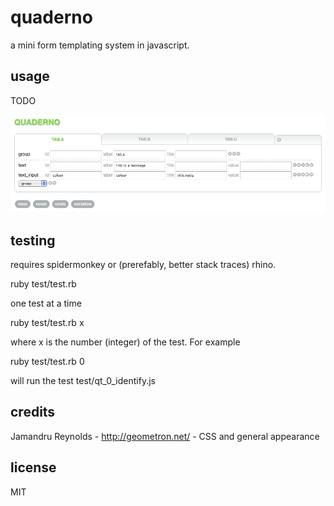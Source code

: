 
# quaderno

a mini form templating system in javascript.


## usage

TODO

![edition](http://github.com/jmettraux/quaderno/raw/master/doc/edition.png)


## testing

requires spidermonkey or (prerefably, better stack traces) rhino.

  ruby test/test.rb

one test at a time

  ruby test/test.rb x

where x is the number (integer) of the test. For example

  ruby test/test.rb 0

will run the test test/qt_0_identify.js


## credits

Jamandru Reynolds - http://geometron.net/ - CSS and general appearance


## license

MIT

